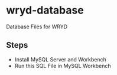 # wryd-database
Database Files for WRYD


## Steps

* Install MySQL Server and Workbench
* Run this SQL File in MySQL Workbench